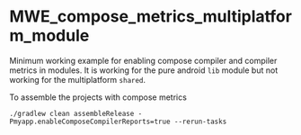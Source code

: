 # MWE_compose_metrics_multiplatform_module
Minimum working example for enabling compose compiler and compiler metrics in modules. It is working for the pure android `lib` module but not working for the
 multiplatform `shared`.

To assemble the projects with compose metrics
```
./gradlew clean assembleRelease -Pmyapp.enableComposeCompilerReports=true --rerun-tasks   
``` 
